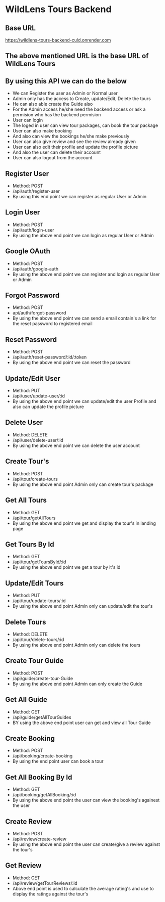 # WildLens Tours Backend
## Base URL
https://wildlens-tours-backend-culd.onrender.com

## The above mentioned URL is the base URL of WildLens Tours

## By using this API we can do the below
<ul>
  <li>We can Register the user as Admin or Normal user
  <li>Admin only has the access to Create, update/Edit, Delete the tours</li>
<li>He can also able create the Guide also</li>
<li>For the Admin access he/she need the backend access or ask a permision who has the backend permision</li></li>
  <li>User can login
  <li>The loged in user can view tour packages, can book the tour package</li>
  <li>User can also make booking</li>
<li>And also can view the bookings he/she make previously</li>
<li>User can also give review and see the review already given</li>
<li>User can also edit their profile and update the profile picture</li>
<li>And also the user can delete their account</li>
<li>User can also logout from the account</li></li>
  </ul>

  ## Register User
  <ul>
    <li>Method: POST</li>
    <li>/api/auth/register-user</li>
    <li>By using this end point we can register as regular User or Admin</li>
  </ul>

  ## Login User
  <ul>
    <li>Method: POST</li>
    <li>/api/auth/login-user</li>
    <li>By using the above end point we can login as regular User or Admin</li>
  </ul>

  ## Google OAuth
  <ul>
  <li>Method: POST</li>
  <li>/api/auth/google-auth</li>
  <li>By using the above end point we can register and login as regular User or Admin</li>
  </ul>

  ## Forgot Password
  <ul>
    <li>Method: POST</li>
    <li>api/auth/forgot-password</li>
    <li>By using the above end point we can send a email contain's a link for the reset password to registered email</li>
  </ul>

  ## Reset Password
<ul>
  <li>Method: POST</li>
  <li>/api/auth/reset-password/:id/:token</li>
  <li>By using the above end point we can reset the password</li>
</ul>

 ## Update/Edit User
 <ul>
   <li>Method: PUT</li>
   <li>/api/user/update-user/:id</li>
   <li>By using the above end point we can update/edit the user Profile and also can update the profile picture</li>
 </ul>

 ## Delete User
 <ul>
   <li>Method: DELETE</li>
   <li>/api/user/delete-user/:id</li>
   <li>By using the above end point we can delete the user account</li>
 </ul>

 ## Create Tour's
 <ul>
   <li>Method: POST</li>
   <li>/api/tour/create-tours</li>
   <li>By using the above end point Admin only can create tour's package</li>
 </ul>

 ## Get All Tours
 <ul>
   <li>Method: GET</li>
   <li>/api/tour/getAllTours</li>
   <li>By using the above end point we get and display the tour's in landing page</li>
 </ul>

 ## Get Tours By Id
 <ul>
   <li>Method: GET</li>
   <li>/api/tour/getToursById/:id</li>
   <li>By using the above end point we get a tour by it's id</li>
 </ul>

 ## Update/Edit Tours
 <ul>
   <li>Method: PUT</li>
   <li>/api/tour/update-tours/:id</li>
   <li>By using the above end point Admin only can update/edit the tour's</li>
 </ul>

 ## Delete Tours
 <ul>
   <li>Method: DELETE</li>
   <li>/api/tour/delete-tours/:id</li>
   <li>By using the above end point Admin only can delete the tours</li>
 </ul>

 ## Create Tour Guide 
 <ul>
   <li>Method: POST</li>
   <li>/api/guide/create-tour-Guide</li>
   <li>By using the above end point Admin can only create the Guide</li>
 </ul>

 ## Get All Guide
 <ul>
   <li>Method: GET</li>
   <li>/api/guide/getAllTourGuides</li>
   <li>BY using the above end point user can get and view all Tour Guide</li>
 </ul>

 ## Create Booking
 <ul>
   <li>Method: POST</li>
   <li>/api/booking/create-booking</li>
   <li>By using the end point user can book a tour</li>
 </ul>

 ## Get All Booking By Id
 <ul>
   <li>Method: GET</li>
   <li>/api/booking/getAllBooking/:id</li>
   <li>By using the above end point the user can view the booking's againest the user</li>
 </ul>

 ## Create Review
 <ul>
   <li>Method: POST</li>
   <li>/api/review/create-review</li>
   <li>By using the above end point the user can create/give a review against the tour's</li>
 </ul>

 ## Get Review
 <ul>
   <li>Method: GET</li>
   <li>/api/review/getTourReviews/:id</li>
   <li>Above end point is used to calculate the average rating's and use to display the ratings against the tour's</li>
 </ul>
 

